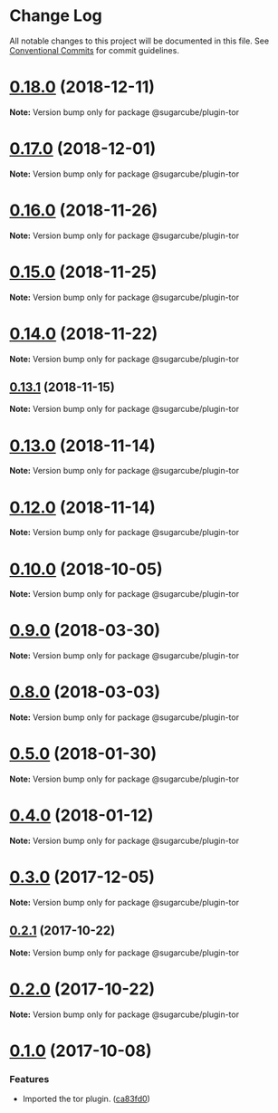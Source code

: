 # Change Log

All notable changes to this project will be documented in this file.
See [Conventional Commits](https://conventionalcommits.org) for commit guidelines.

# [0.18.0](https://github.com/critocrito/sugarcube/compare/v0.17.0...v0.18.0) (2018-12-11)

**Note:** Version bump only for package @sugarcube/plugin-tor





# [0.17.0](https://github.com/critocrito/sugarcube/compare/v0.16.0...v0.17.0) (2018-12-01)

**Note:** Version bump only for package @sugarcube/plugin-tor





# [0.16.0](https://github.com/critocrito/sugarcube/compare/v0.15.0...v0.16.0) (2018-11-26)

**Note:** Version bump only for package @sugarcube/plugin-tor





# [0.15.0](https://github.com/critocrito/sugarcube/compare/v0.14.0...v0.15.0) (2018-11-25)

**Note:** Version bump only for package @sugarcube/plugin-tor





# [0.14.0](https://github.com/critocrito/sugarcube/compare/v0.13.2...v0.14.0) (2018-11-22)

**Note:** Version bump only for package @sugarcube/plugin-tor





## [0.13.1](https://github.com/critocrito/sugarcube/compare/v0.13.0...v0.13.1) (2018-11-15)

**Note:** Version bump only for package @sugarcube/plugin-tor





# [0.13.0](https://github.com/critocrito/sugarcube/compare/v0.12.0...v0.13.0) (2018-11-14)

**Note:** Version bump only for package @sugarcube/plugin-tor





# [0.12.0](https://github.com/critocrito/sugarcube/compare/v0.11.0...v0.12.0) (2018-11-14)

**Note:** Version bump only for package @sugarcube/plugin-tor





# [0.10.0](https://github.com/critocrito/sugarcube/compare/v0.9.0...v0.10.0) (2018-10-05)

**Note:** Version bump only for package @sugarcube/plugin-tor





<a name="0.9.0"></a>
# [0.9.0](https://github.com/critocrito/sugarcube/compare/v0.8.0...v0.9.0) (2018-03-30)




**Note:** Version bump only for package @sugarcube/plugin-tor

<a name="0.8.0"></a>
# [0.8.0](https://github.com/critocrito/sugarcube/compare/v0.7.0...v0.8.0) (2018-03-03)




**Note:** Version bump only for package @sugarcube/plugin-tor

<a name="0.5.0"></a>
# [0.5.0](https://github.com/critocrito/sugarcube/compare/v0.4.0...v0.5.0) (2018-01-30)




**Note:** Version bump only for package @sugarcube/plugin-tor

<a name="0.4.0"></a>
# [0.4.0](https://github.com/critocrito/sugarcube/compare/v0.3.0...v0.4.0) (2018-01-12)




**Note:** Version bump only for package @sugarcube/plugin-tor

<a name="0.3.0"></a>
# [0.3.0](https://github.com/critocrito/sugarcube/compare/v0.1.0...v0.3.0) (2017-12-05)




**Note:** Version bump only for package @sugarcube/plugin-tor

<a name="0.2.1"></a>
## [0.2.1](https://github.com/critocrito/sugarcube/compare/v0.2.0...v0.2.1) (2017-10-22)




**Note:** Version bump only for package @sugarcube/plugin-tor

<a name="0.2.0"></a>
# [0.2.0](https://github.com/critocrito/sugarcube/compare/v0.1.0...v0.2.0) (2017-10-22)




**Note:** Version bump only for package @sugarcube/plugin-tor

<a name="0.1.0"></a>
# [0.1.0](https://github.com/critocrito/sugarcube/compare/v0.0.0...v0.1.0) (2017-10-08)


### Features

* Imported the tor plugin. ([ca83fd0](https://github.com/critocrito/sugarcube/commit/ca83fd0))
